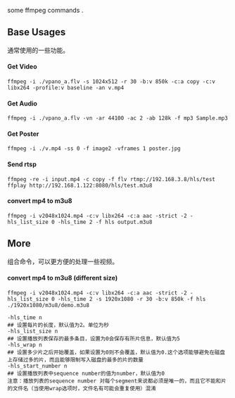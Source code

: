 some ffmpeg commands .

## Base Usages

通常使用的一些功能。

#### Get Video

    ffmpeg -i ./vpano_a.flv -s 1024x512 -r 30 -b:v 850k -c:a copy -c:v libx264 -profile:v baseline -an v.mp4

#### Get Audio

    ffmpeg -i ./vpano_a.flv -vn -ar 44100 -ac 2 -ab 128k -f mp3 Sample.mp3

#### Get Poster

    ffmpeg -i ./v.mp4 -ss 0 -f image2 -vframes 1 poster.jpg

#### Send rtsp

    ffmpeg -re -i input.mp4 -c copy -f flv rtmp://192.168.3.8/hls/test
    ffplay http://192.168.1.122:8080/hls/test.m3u8

#### convert mp4 to m3u8

    ffmpeg -i v2048x1024.mp4 -c:v libx264 -c:a aac -strict -2 -hls_list_size 0 -hls_time 2 -f hls output.m3u8

## More 

组合命令，可以更方便的处理一些视频。

#### convert mp4 to m3u8 (different size)

    ffmpeg -i v2048x1024.mp4 -c:v libx264 -c:a aac -strict -2 -hls_list_size 0 -hls_time 2 -s 1920x1080 -r 30 -b:v 850k -f hls ./1920x1080/m3u8/demo.m3u8

    -hls_time n
    ## 设置每片的长度，默认值为2。单位为秒
    -hls_list_size n
    ## 设置播放列表保存的最多条目，设置为0会保存有所片信息，默认值为5
    -hls_wrap n
    ## 设置多少片之后开始覆盖，如果设置为0则不会覆盖，默认值为0.这个选项能够避免在磁盘上存储过多的片，而且能够限制写入磁盘的最多的片的数量
    -hls_start_number n
    ## 设置播放列表中sequence number的值为number，默认值为0
    注意：播放列表的sequence number 对每个segment来说都必须是唯一的，而且它不能和片的文件名（当使用wrap选项时，文件名有可能会重复使用）混淆